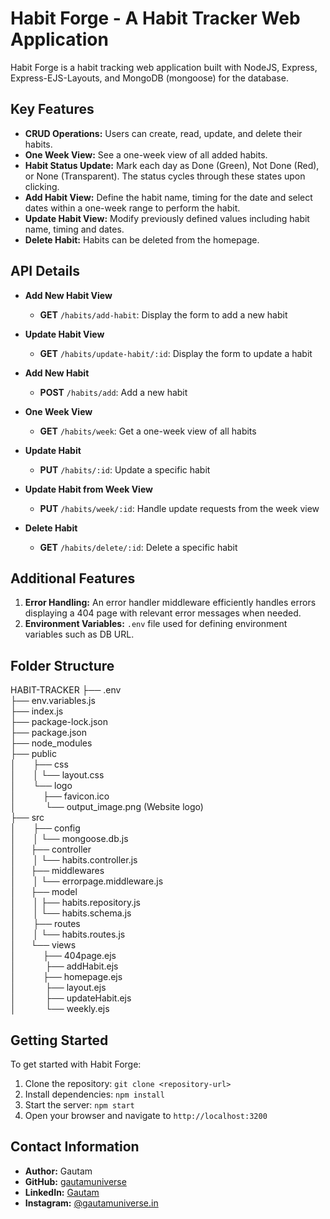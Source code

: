 # Habit Forge - A Habit Tracker Web Application

Habit Forge is a habit tracking web application built with NodeJS, Express, Express-EJS-Layouts, and MongoDB (mongoose) for the database.

## Key Features

- **CRUD Operations:** Users can create, read, update, and delete their habits.
- **One Week View:** See a one-week view of all added habits.
- **Habit Status Update:** Mark each day as Done (Green), Not Done (Red), or None (Transparent). The status cycles through these states upon clicking.
- **Add Habit View:** Define the habit name, timing for the date and select dates within a one-week range to perform the habit.
- **Update Habit View:** Modify previously defined values including habit name, timing and dates.
- **Delete Habit:** Habits can be deleted from the homepage.

## API Details

- **Add New Habit View**
  - **GET** `/habits/add-habit`: Display the form to add a new habit

- **Update Habit View**
  - **GET** `/habits/update-habit/:id`: Display the form to update a habit

- **Add New Habit**
  - **POST** `/habits/add`: Add a new habit

- **One Week View**
  - **GET** `/habits/week`: Get a one-week view of all habits

- **Update Habit**
  - **PUT** `/habits/:id`: Update a specific habit

- **Update Habit from Week View**
  - **PUT** `/habits/week/:id`: Handle update requests from the week view

- **Delete Habit**
  - **GET** `/habits/delete/:id`: Delete a specific habit

## Additional Features

1. **Error Handling:** An error handler middleware efficiently handles errors displaying a 404 page with relevant error messages when needed.
2. **Environment Variables:** `.env` file used for defining environment variables such as DB URL.

## Folder Structure

HABIT-TRACKER
├── .env<br>
├── env.variables.js<br>
├── index.js<br>
├── package-lock.json<br>
├── package.json<br>
├── node_modules<br>
├── public <br>
│ &nbsp; &nbsp; &nbsp; ├── css<br>
│ &nbsp; &nbsp; &nbsp;  │   └── layout.css<br>
│ &nbsp; &nbsp; &nbsp;  └── logo<br>
│ &nbsp; &nbsp; &nbsp;  &nbsp; &nbsp;   ├── favicon.ico<br>
│&nbsp; &nbsp; &nbsp; &nbsp; &nbsp; &nbsp; └── output_image.png (Website logo)<br>
├── src<br>
│ &nbsp; &nbsp; &nbsp;  ├── config<br>
│ &nbsp; &nbsp; &nbsp;  │   └── mongoose.db.js<br>
│&nbsp; &nbsp; &nbsp;   ├── controller<br>
│ &nbsp; &nbsp; &nbsp;  │   └── habits.controller.js<br>
│&nbsp; &nbsp; &nbsp;   ├── middlewares<br>
│ &nbsp; &nbsp; &nbsp;  │   └── errorpage.middleware.js<br>
│&nbsp; &nbsp; &nbsp;   ├── model<br>
│  &nbsp; &nbsp; &nbsp; │   ├── habits.repository.js<br>
│  &nbsp; &nbsp; &nbsp; │   └── habits.schema.js<br>
│ &nbsp; &nbsp; &nbsp;  ├── routes<br>
│  &nbsp; &nbsp; &nbsp; │   └── habits.routes.js<br>
│&nbsp; &nbsp; &nbsp;   └── views<br>
│&nbsp; &nbsp; &nbsp;&nbsp; &nbsp; &nbsp;       ├── 404page.ejs<br>
│    &nbsp; &nbsp; &nbsp;&nbsp; &nbsp; &nbsp;   ├── addHabit.ejs<br>
│&nbsp; &nbsp; &nbsp;&nbsp; &nbsp; &nbsp;       ├── homepage.ejs<br>
│ &nbsp; &nbsp; &nbsp;&nbsp; &nbsp; &nbsp;      ├── layout.ejs<br>
│ &nbsp; &nbsp; &nbsp;&nbsp; &nbsp; &nbsp;      ├── updateHabit.ejs<br>
│ &nbsp; &nbsp; &nbsp;&nbsp; &nbsp; &nbsp;      └── weekly.ejs<br>

## Getting Started

To get started with Habit Forge:

1. Clone the repository: `git clone <repository-url>`
2. Install dependencies: `npm install`
3. Start the server: `npm start`
4. Open your browser and navigate to `http://localhost:3200`

## Contact Information

- **Author:** Gautam
- **GitHub:** [gautamuniverse](https://github.com/gautamuniverse)
- **LinkedIn:** [Gautam](https://www.linkedin.com/in/gautam-116307bb/)
- **Instagram:** [@gautamuniverse.in](https://www.instagram.com/gautamuniverse.in/)
